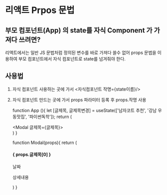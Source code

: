 # 리액트 Prpos 문법

## 부모 컴포넌트(App) 의 state를 자식 Component 가 가져다 쓰려면?
리액트에서는 일반 JS 문법처럼 정의된 변수를 바로 가져다 쓸수 없어 props 문법을 이용하여 부모 컴포넌트에서 자식 컴포넌트로 state를 넘겨줘야 한다.

## 사용법
1. 자식 컴포넌트 사용하는 곳에 가서 <자식컴포넌트 작명={state이름}/>
2. 자식 컴포넌트 만드는 곳에 가서 props 파라미터 등록 후 props.작명 사용

    function App (){
        let [글제목, 글제목변경] = useState(['남자코트 추천', '강남 우동맛집', '파이썬독학']);
        return (
            <div>
                <Modal 글제목={글제목}></Modal>
            </div>
        )
    }

    function Modal(props){
        return (
            <div className="modal">
                <h4>{ props.글제목[0] }</h4>
                <p>날짜</p>
                <p>상세내용</p>
            </div>
        )
    }